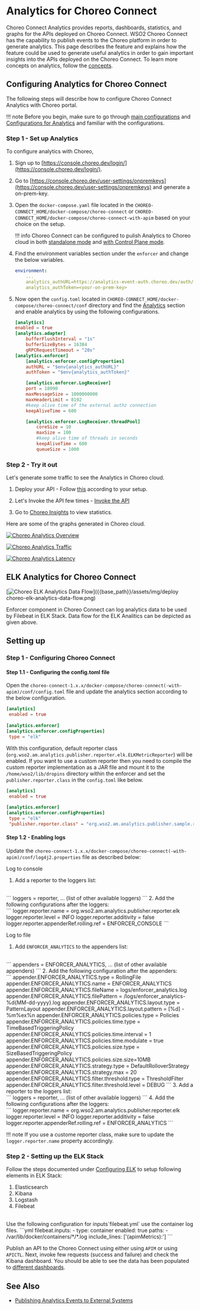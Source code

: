 # Analytics for Choreo Connect

Choreo Connect Analytics provides reports, dashboards, statistics, and graphs for the APIs deployed on Choreo Connect.
WSO2 Choreo Connect has the capability to publish events to the Choreo platform in order to generate analytics. This page describes the feature and explains how the feature could be used to generate useful analytics in order to gain important insights into the APIs deployed on the Choreo Connect. To learn more concepts on analytics, follow the [concepts]({{base_path}}/deploy-and-publish/deploy-on-gateway/choreo-connect/concepts/choreo-connect-analytics/).


## Configuring Analytics for Choreo Connect

The following steps will describe how to configure Choreo Connect Analytics with Choreo portal.

!!! note 
    Before you begin, make sure to go through [main configurations]({{base_path}}/deploy-and-publish/deploy-on-gateway/choreo-connect/configurations/configuration-overview/) and [Configurations for Analytics]({{base_path}}/deploy-and-publish/deploy-on-gateway/choreo-connect/configurations/analytics-configurations/) and familiar with the configurations.

### Step 1 - Set up Analytics

To configure analytics with Choreo,

1. Sign up to [https://console.choreo.dev/login/](https://console.choreo.dev/login/).
2. Go to [https://console.choreo.dev/user-settings/onpremkeys](https://console.choreo.dev/user-settings/onpremkeys) and generate a on-prem-key.
3. Open the `docker-compose.yaml` file located in the `CHOREO-CONNECT_HOME/docker-compose/choreo-connect` or `CHOREO-CONNECT_HOME/docker-compose/choreo-connect-with-apim` based on your choice on the setup.

    !!! info
        Choreo Connect can be configured to pulish Analytics to Choreo cloud in both [standalone mode]({{base_path}}/deploy-and-publish/deploy-on-gateway/choreo-connect/getting-started/deploy/cc-as-a-standalone-gateway-on-docker/#step-3-start-choreo-connect) and [with Control Plane mode]({{base_path}}/deploy-and-publish/deploy-on-gateway/choreo-connect/getting-started/quick-start-guide-docker-with-apim/#step-3-start-choreo-connect-and-api-manager).

4. Find the environment variables section under the `enforcer` and change the below variables.

    ``` yml
    environment:
        ...
        analytics_authURL=https://analytics-event-auth.choreo.dev/auth/v1
        analytics_authToken=<your-on-prem-key>
    ```

5. Now open the `config.toml` located in `CHOREO-CONNECT_HOME/docker-compose/choreo-connect/conf` directory and find the [Analytics]({{base_path}}/deploy-and-publish/deploy-on-gateway/choreo-connect/configurations/analytics-configurations/) section and enable analytics by using the following configurations.

    ``` toml
    [analytics]
    enabled = true
    [analytics.adapter]
        bufferFlushInterval = "1s"
        bufferSizeBytes = 16384
        gRPCRequestTimeout = "20s"
    [analytics.enforcer]
        [analytics.enforcer.configProperties]
        authURL = "$env{analytics_authURL}"
        authToken = "$env{analytics_authToken}"

        [analytics.enforcer.LogReceiver]
        port = 18090
        maxMessageSize = 1000000000
        maxHeaderLimit = 8192
        #keep alive time of the external authz connection
        keepAliveTime = 600

        [analytics.enforcer.LogReceiver.threadPool]
            coreSize = 10
            maxSize = 100
            #keep alive time of threads in seconds
            keepAliveTime = 600
            queueSize = 1000
    ```

### Step 2 - Try it out

Let's generate some traffic to see the Analytics in Choreo cloud.

1. Deploy your API - Follow [this]({{base_path}}/deploy-and-publish/deploy-on-gateway/choreo-connect/deploy-api/deploy-rest-api-in-choreo-connect/#step-3-deploy-the-api-in-api-manager) according to your setup.

2. Let's Invoke the API few times - [Invoke the API]({{base_path}}/deploy-and-publish/deploy-on-gateway/choreo-connect/deploy-api/deploy-rest-api-in-choreo-connect/#step-4-invoke-the-api)

3. Go to [Choreo Insights](https://console.choreo.dev/insights) to view statistics. 

Here are some of the graphs generated in Choreo cloud.

[![Choreo Analytics Overview]({{base_path}}/assets/img/deploy/choreo-analytics-overview.png)]({{base_path}}/assets/img/deploy/choreo-analytics-overview.png)

[![Choreo Analytics Traffic]({{base_path}}/assets/img/deploy/choreo-analytics-traffic.png)]({{base_path}}/assets/img/deploy/choreo-analytics-traffic.png)

[![Choreo Analytics Latency]({{base_path}}/assets/img/deploy/choreo-analytics-latency.png)]({{base_path}}/assets/img/deploy/choreo-analytics-latency.png)

## ELK Analytics for Choreo Connect

[![Choreo ELK Analytics Data Flow]({{base_path}}/assets/img/deploy/choreo-elk-analytics-data-flow.png)]({{base_path}}/assets/img/deploy choreo-elk-analytics-data-flow.png)

Enforcer component in Choreo Connect can log analytics data to be used by Filebeat in ELK Stack. Data flow for the ELK Analitics can be depicted as given above.

## Setting up

### Step 1 - Configuring Choreo Connect

#### Step 1.1 - Configuring the config.toml file
Open the `choreo-connect-1.x.x/docker-compose/choreo-connect(-with-apim)/conf/config.toml` file and update the analytics section according to the below configuration.
``` toml
[analytics]
 enabled = true
    
[analytics.enforcer]
[analytics.enforcer.configProperties]
 type = "elk"
```
With this configuration, default reporter class (`org.wso2.am.analytics.publisher.reporter.elk.ELKMetricReporter`) will be enabled. If you want to use a custom reporter then you need to compile the custom reporter implementation as a JAR file and mount it to the `/home/wso2/lib/dropins` directory within the enforcer and set the `publisher.reporter.class` in the `config.toml` like below.

```toml
[analytics]
 enabled = true
    
[analytics.enforcer]
[analytics.enforcer.configProperties]
 type = "elk"
 "publisher.reporter.class" = "org.wso2.am.analytics.publisher.sample.reporter.CustomReporter"
```

#### Step 1.2 - Enabling logs

Update the `choreo-connect-1.x.x/docker-compose/choreo-connect(-with-apim)/conf/log4j2.properties` file as described below:
<br/>

Log to console

1. Add a reporter to the loggers list:
<br/>
```
loggers = reporter, ... (list of other available loggers)
```
2. Add the following configurations after the loggers:
<br/>
```
logger.reporter.name = org.wso2.am.analytics.publisher.reporter.elk
logger.reporter.level = INFO
logger.reporter.additivity = false
logger.reporter.appenderRef.rolling.ref = ENFORCER_CONSOLE
```

Log to file

1. Add `ENFORCER_ANALYTICS` to the appenders list:
<br/>
```
appenders = ENFORCER_ANALYTICS, ... (list of other available appenders)
```
2. Add the following configuration after the appenders:
</br>
```
appender.ENFORCER_ANALYTICS.type = RollingFile
appender.ENFORCER_ANALYTICS.name = ENFORCER_ANALYTICS
appender.ENFORCER_ANALYTICS.fileName = logs/enforcer_analytics.log
appender.ENFORCER_ANALYTICS.filePattern = /logs/enforcer_analytics-%d{MM-dd-yyyy}.log
appender.ENFORCER_ANALYTICS.layout.type = PatternLayout
appender.ENFORCER_ANALYTICS.layout.pattern = [%d] - %m%ex%n
appender.ENFORCER_ANALYTICS.policies.type = Policies
appender.ENFORCER_ANALYTICS.policies.time.type = TimeBasedTriggeringPolicy
appender.ENFORCER_ANALYTICS.policies.time.interval = 1
appender.ENFORCER_ANALYTICS.policies.time.modulate = true
appender.ENFORCER_ANALYTICS.policies.size.type = SizeBasedTriggeringPolicy
appender.ENFORCER_ANALYTICS.policies.size.size=10MB
appender.ENFORCER_ANALYTICS.strategy.type = DefaultRolloverStrategy
appender.ENFORCER_ANALYTICS.strategy.max = 20
appender.ENFORCER_ANALYTICS.filter.threshold.type = ThresholdFilter
appender.ENFORCER_ANALYTICS.filter.threshold.level = DEBUG
```
3. Add a reporter to the loggers list:
</br>
```
loggers = reporter, ... (list of other available loggers)
```
4. Add the following configurations after the loggers:
<br/>
```
logger.reporter.name = org.wso2.am.analytics.publisher.reporter.elk
logger.reporter.level = INFO
logger.reporter.additivity = false
logger.reporter.appenderRef.rolling.ref = ENFORCER_ANALYTICS
```

!!! note 
    If you use a custome reporter class, make sure to update the `logger.reporter.name` property accordingly.

### Step 2 - Setting up the ELK Stack

Follow the steps documented under [Configuring ELK]({{base_path}}/api-analytics/on-prem/elk-installation-guide/#step-3-configure-security-in-elk) to setup following elements in ELK Stack:

1. Elasticsearch 
2. Kibana 
3. Logstash
4. Filebeat
<br/>
Use the following configuration for inputs`filebeat.yml` use the container log files.
```yml
filebeat.inputs:
- type: container
  enabled: true
  paths:
    - /var/lib/docker/containers/*/*.log
  include_lines: ['(apimMetrics):']
```

Publish an API to the Choreo Connect using either using `APIM` or using `APICTL`. Next, invoke few requests (success and failure) and check the Kibana dashboard. You should be able to see the data has been populated to [different dashboards]({{base_path}}/api-analytics/on-prem/elk-installation-guide/#dashboards).


## See Also

- [Publishing Analytics Events to External Systems]({{base_path}}/api-analytics/samples/publishing-analytics-events-to-external-systems)